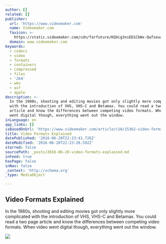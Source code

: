 ```yaml
---
author: []
related: []
publisher:
  url: 'https://www.videomaker.com'
  name: Videomaker.com
  favicon: >-
    https://static.videomaker.com/cdn/farfuture/KQXcg3xsED1CbWx-QafseuaMJbXXSPrvRO-Br8UI2jc/mtime:1434565140/sites/videomaker.com/themes/vm_responsive/favicon.ico
  domain: www.videomaker.com
keywords:
  - codecs
  - video
  - formats
  - containers
  - compressed
  - files
  - '264'
  - wmv
  - asf
  - apple
description: >-
  In the 1980s, shooting and editing movies got only slightly more complicated
  with the introduction of VHS, VHS-C and Betamax. You could read a two page
  article and know the differences between competing video formats. When video
  went digital though, everything went out the window.
inLanguage: en
app_links: []
isBasedOnUrl: 'https://www.videomaker.com/article/c10/15362-video-formats-explained'
title: Video Formats Explained
datePublished: '2016-06-20T22:23:41.726Z'
dateModified: '2016-06-20T22:23:26.592Z'
starred: false
sourcePath: _posts/2016-06-20-video-formats-explained.md
inFeed: true
hasPage: false
inNav: false
_context: 'http://schema.org'
_type: MediaObject

---
```

<article style=""><h1>Video Formats Explained</h1><p>In the 1980s, shooting and editing movies got only slightly more complicated with the introduction of VHS, VHS-C and Betamax. You could read a two page article and know the differences between competing video formats. When video went digital though, everything went out the window.</p><img src="https://static.videomaker.com/cdn/farfuture/PAJ1u2mrWepirnk11rtTCAZS6zwoRo1QmIG4izj4F3A/mtime:1466033927/sites/videomaker.com/files/video/thumbnail/2016/DJI%20Phantom%204%20-%20THUMB_SM.jpg" /></article>